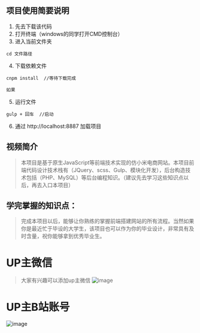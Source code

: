 ## 项目使用简要说明
1.  先去下载该代码
2.  打开终端（windows的同学打开CMD控制台）
3.  进入当前文件夹

```
cd 文件路径
```
4.  下载依赖文件
```
cnpm install  //等待下载完成

如果

```

5.  运行文件
```
gulp + 回车  //启动
```
6.  通过 http://localhost:8887  加载项目

## 视频简介
> 本项目是基于原生JavaScript等前端技术实现的仿小米电商网站。本项目前端代码设计技术栈有（JQuery、scss、Gulp、模块化开发），后台构造技术包括（PHP、MySQL）等后台编程知识。（建议先去学习这些知识点以后，再去入口本项目）

## 学完掌握的知识点：
> 完成本项目以后，能够让你熟练的掌握前端搭建网站的所有流程。当然如果你是最近忙于毕设的大学生，该项目也可以作为你的毕业设计，非常具有及时含量，祝你能够拿到优秀毕业生。

# UP主微信
> 大家有兴趣可以添加up主微信
![image](http://m.qpic.cn/psc?/V13wE8sQ0FBtUy/Z8mA*wjspi7Sh9uHloWZ06sP5qA731sgd8WjwL6O0RqYV1sRSvGLY07rinmtVVMr0gB8zgRke2jdFYLIsaW73g!!/b&bo=8ALOAwAAAAARBw8!&rf=viewer_4)
# UP主B站账号
![image](http://m.qpic.cn/psc?/V13wE8sQ0FBtUy/4r5V*ti6WXpFIFXipK.NEid1CdqSOztjNHpzFEYnKbutgam17HS4wXvUGyN4As*vaW.MkxARtgP3gIc2x0WVqpItPCDNaqit8n7SZ5j5x3k!/b&bo=PAP3BQAAAAADR68!&rf=viewer_4&t=5)


